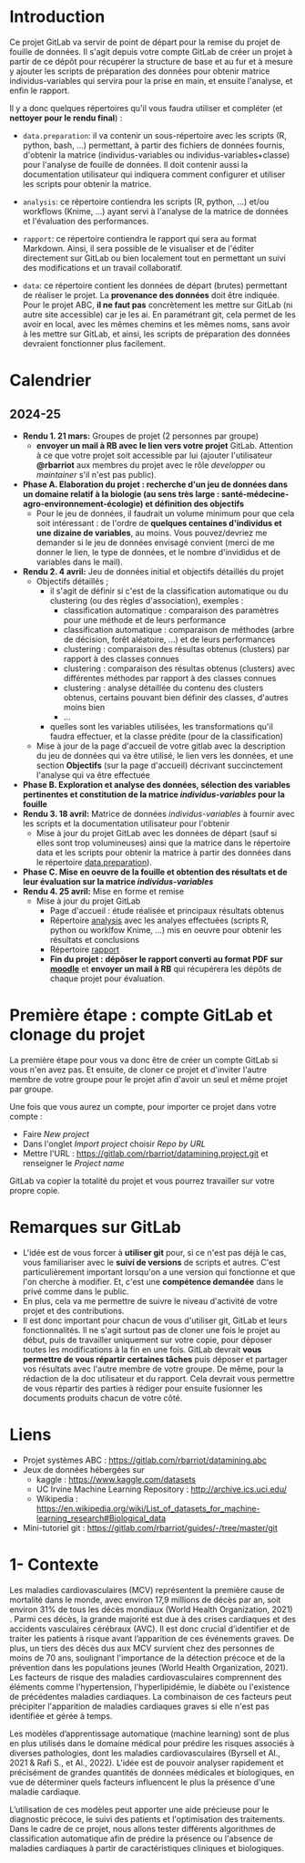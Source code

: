 # Introduction

Ce projet GitLab va servir de point de départ pour la remise du projet de fouille de données. Il s'agit depuis votre compte GitLab de créer un projet à partir de ce dépôt pour récupérer la structure de base et au fur et à mesure y ajouter les scripts de préparation des données pour obtenir matrice individus-variables qui servira pour la prise en main, et ensuite l'analyse, et enfin le rapport.

Il y a donc quelques répertoires qu'il vous faudra utiliser et compléter (et **nettoyer pour le rendu final**) :

- `data.preparation`: il va contenir un sous-répertoire avec les scripts (R, python, bash, ...) permettant, à partir des fichiers de données fournis, d'obtenir la matrice (individus-variables ou individus-variables+classe) pour l'analyse de fouille de données. Il doit contenir aussi la documentation utilisateur qui indiquera comment configurer et utiliser les scripts pour obtenir la matrice.

- `analysis`: ce répertoire contiendra les scripts (R, python, ...) et/ou workflows (Knime, ...) ayant servi à l'analyse de la matrice de données et l'évaluation des performances.

- `rapport`: ce répertoire contiendra le rapport qui sera au format Markdown. Ainsi, il sera possible de le visualiser et de l'éditer directement sur GitLab ou bien localement tout en permettant un suivi des modifications et un travail collaboratif.

- `data`: ce répertoire contient les données de départ (brutes) permettant de réaliser le projet. La **provenance des données** doit être indiquée. Pour le projet ABC, **il ne faut pas** concrètement les mettre sur GitLab (ni autre site accessible) car je les ai. En paramétrant git, cela permet de les avoir en local, avec les mêmes chemins et les mêmes noms, sans avoir à les mettre sur GitLab, et ainsi, les scripts de préparation des données devraient fonctionner plus facilement.

# Calendrier 
## 2024-25

- **Rendu 1. 21 mars:** Groupes de projet (2 personnes par groupe)
  - **envoyer un mail à RB avec le lien vers votre projet** GitLab. Attention à ce que votre projet soit accessible par lui (ajouter l'utilisateur **@rbarriot** aux membres du projet avec le rôle *developper* ou *maintainer* s'il n'est pas public).
- **Phase A. Elaboration du projet : recherche d'un jeu de données dans un domaine relatif à la biologie (au sens très large : santé-médecine-agro-environnement-écologie) et définition des objectifs**
  - Pour le jeu de données, il faudrait un volume minimum pour que cela soit intéressant : de l'ordre de **quelques centaines d'individus et une dizaine de variables**, au moins. Vous pouvez/devriez me demander si le jeu de données envisagé convient (merci de me donner le lien, le type de données, et le nombre d'invididus et de variables dans le mail).
- **Rendu 2. 4 avril:** Jeu de données initial et objectifs détaillés du projet
  - Objectifs détaillés ;
    - il s'agit de définir si c'est de la classification automatique ou du clustering (ou des règles d'association), exemples :
      - classification automatique : comparaison des paramètres pour une méthode et de leurs performance
      - classification automatique : comparaison de méthodes (arbre de décision, forêt aléatoire, ...) et de leurs performances
      - clustering : comparaison des résultas obtenus (clusters) par rapport à des classes connues
      - clustering : comparaison des résultas obtenus (clusters) avec différentes méthodes par rapport à des classes connues
      - clustering : analyse détaillée du contenu des clusters obtenus, certains pouvant bien définir des classes, d'autres moins bien
      - ...
    - quelles sont les variables utilisées, les transformations qu'il faudra effectuer, et la classe prédite (pour de la classification)
  - Mise à jour de la page d'accueil de votre gitlab avec la description du jeu de données qui va être utilisé, le lien vers les données, et une section **Objectifs** (sur la page d'accueil) décrivant succinctement l'analyse qui va être effectuée
- **Phase B. Exploration et analyse des données, sélection des variables pertinentes et constitution de la matrice *individus-variables* pour la fouille**
- **Rendu 3. 18 avril:** Matrice de données *individus-variables* à fournir avec les scripts et la documentation utilisateur pour l'obtenir 
  - Mise à jour du projet GitLab avec les données de départ (sauf si elles sont trop volumineuses) ainsi que la matrice dans le répertoire data et les scripts pour obtenir la matrice à partir des données dans le répertoire [data.preparation](./data.preparation)).
- **Phase C. Mise en oeuvre de la fouille et obtention des résultats et de leur évaluation sur la matrice *individus-variables***
- **Rendu 4. 25 avril:** Mise en forme et remise
  - Mise à jour du projet GitLab 
    - Page d'accueil : étude réalisée et principaux résultats obtenus
    - Répertoire [analysis](./analysis) avec les analyes effectuées (scripts R, python ou worklfow Knime, ...) mis en oeuvre pour obtenir les résultats et conclusions
    - Répertoire [rapport](./rapport) 
    - **Fin du projet :** **dépôser le rapport converti au format PDF sur [moodle](https://moodle.univ-tlse3.fr/mod/assign/view.php?id=494193)** et **envoyer un mail à RB** qui récupérera les dépôts de chaque projet pour évaluation.

# Première étape : compte GitLab et clonage du projet

La première étape pour vous va donc être de créer un compte GitLab si vous n'en avez pas. Et ensuite, de cloner ce projet et d'inviter l'autre membre de votre groupe pour le projet afin d'avoir un seul et même projet par groupe.

Une fois que vous aurez un compte, pour importer ce projet dans votre compte :

- Faire *New project*
- Dans l'onglet *Import project* choisir *Repo by URL*
- Mettre l'URL : https://gitlab.com/rbarriot/datamining.project.git et renseigner le *Project name*

GitLab va copier la totalité du projet et vous pourrez travailler sur votre propre copie.

# Remarques sur GitLab

- L'idée est de vous forcer à **utiliser git** pour, si ce n'est pas déjà le cas, vous familiariser avec le **suivi de versions** de scripts et autres. C'est particulièrement important lorsqu'on a une version qui fonctionne et que l'on cherche à modifier. Et, c'est une **compétence demandée** dans le privé comme dans le public.
- En plus, cela va me permettre de suivre le niveau d'activité de votre projet et des contributions.
- Il est donc important pour chacun de vous d'utiliser git, GitLab et leurs fonctionnalités. Il ne s'agit surtout pas de cloner une fois le projet au début, puis de travailler uniquement sur votre copie, pour déposer toutes les modifications à la fin en une fois. GitLab devrait **vous permettre de vous répartir certaines tâches** puis déposer et partager vos résultats avec l'autre membre de votre groupe. De même, pour la rédaction de la doc utilisateur et du rapport. Cela devrait vous permettre de vous répartir des parties à rédiger pour ensuite fusionner les documents produits chacun de votre côté.

# Liens

- Projet systèmes ABC : https://gitlab.com/rbarriot/datamining.abc
- Jeux de données hébergées sur 
  - kaggle : https://www.kaggle.com/datasets
  - UC Irvine Machine Learning Repository : http://archive.ics.uci.edu/
  - Wikipedia : https://en.wikipedia.org/wiki/List_of_datasets_for_machine-learning_research#Biological_data
- Mini-tutoriel git : https://gitlab.com/rbarriot/guides/-/tree/master/git

# **1- Contexte**
Les maladies cardiovasculaires (MCV) représentent la première cause de mortalité dans le monde, avec environ 17,9 millions de décès par an, soit environ 31% de tous les décès mondiaux (World Health Organization, 2021) . Parmi ces décès, la grande majorité est due à des crises cardiaques et des accidents vasculaires cérébraux (AVC). Il est donc crucial d’identifier et de traiter les patients à risque avant l’apparition de ces événements graves.
De plus, un tiers des décès dus aux MCV survient chez des personnes de moins de 70 ans, soulignant l'importance de la détection précoce et de la prévention dans les populations jeunes (World Health Organization, 2021).
Les facteurs de risque des maladies cardiovasculaires comprennent des éléments comme l'hypertension, l'hyperlipidémie, le diabète ou l'existence de précédentes maladies cardiaques. La combinaison de ces facteurs peut précipiter l'apparition de maladies cardiaques graves si elle n'est pas identifiée et gérée à temps.

Les modèles d’apprentissage automatique (machine learning) sont de plus en plus utilisés dans le domaine médical pour prédire les risques associés à diverses pathologies, dont les maladies cardiovasculaires (Byrsell et Al., 2021 & Rafi S., et Al., 2022). L'idée est de pouvoir analyser rapidement et précisément de grandes quantités de données médicales et biologiques, en vue de déterminer quels facteurs influencent le plus la présence d'une maladie cardiaque.  

L’utilisation de ces modèles peut apporter une aide précieuse pour le diagnostic précoce, le suivi des patients et l'optimisation des traitements. Dans le cadre de ce projet, nous allons tester différents algorithmes de classification automatique afin de prédire la présence ou l'absence de maladies cardiaques à partir de caractéristiques cliniques et biologiques.
